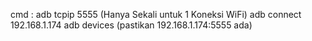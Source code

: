 cmd :
adb tcpip 5555 (Hanya Sekali untuk 1 Koneksi WiFi)
adb connect 192.168.1.174
adb devices (pastikan 192.168.1.174:5555 ada)